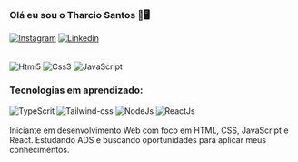 ### Olá eu sou o Tharcio Santos 🙋🖥️

[![Instagram](https://img.shields.io/badge/Instagram-E4405F?style=for-the-badge&logo=instagram&logoColor=white
)](https://www.instagram.com/sant1n__?igsh=ODhmbnhzZnFrMXB5&utm_source=qr)
[![Linkedin](https://img.shields.io/badge/LinkedIn-0077B5?style=for-the-badge&logo=linkedin&logoColor=white
)](https://www.linkedin.com/in/tharcio-santos/)



<div style="display: inline_block"> <br/>
<img align="center" alt="Html5" src="https://img.shields.io/badge/HTML5-E34F26?style=for-the-badge&logo=html5&logoColor=white">
<img align="center" alt="Css3" src="https://img.shields.io/badge/CSS3-1572B6?style=for-the-badge&logo=css3&logoColor=white">
<img align="center" alt="JavaScript" src="https://img.shields.io/badge/JavaScript-F7DF1E?style=for-the-badge&logo=javascript&logoColor=black">
  
<br/>

### Tecnologias em aprendizado:
<img align="center" alt="TypeScrit" src="https://img.shields.io/badge/TypeScript-007ACC?style=for-the-badge&logo=typescript&logoColor=white">
<img align="center" alt="Tailwind-css" src="https://img.shields.io/badge/Tailwind_CSS-38B2AC?style=for-the-badge&logo=tailwind-css&logoColor=white">
<img align="center" alt="NodeJs" src="https://img.shields.io/badge/Node.js-43853D?style=for-the-badge&logo=node.js&logoColor=white">
<img align="center" alt="ReactJs" src="https://img.shields.io/badge/React-20232A?style=for-the-badge&logo=react&logoColor=61DAFB">
</div>
<br/>
Iniciante em desenvolvimento Web com foco em HTML, CSS, JavaScript e React. Estudando ADS e buscando oportunidades para aplicar meus conhecimentos.
